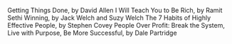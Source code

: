 Getting Things Done, by  David Allen
I Will Teach You to Be Rich, by Ramit Sethi
Winning, by Jack Welch and Suzy Welch
The 7 Habits of Highly Effective People, by Stephen Covey
People Over Profit: Break the System, Live with Purpose, Be More Successful, by Dale Partridge




